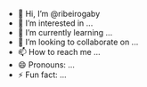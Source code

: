 - 👋 Hi, I’m @ribeirogaby
- 👀 I’m interested in ...
- 🌱 I’m currently learning ...
- 💞️ I’m looking to collaborate on ...
- 📫 How to reach me ...
- 😄 Pronouns: ...
- ⚡ Fun fact: ...

<!---
ribeirogaby/ribeirogaby is a ✨ special ✨ repository because its `README.md` (this file) appears on your GitHub profile.
You can click the Preview link to take a look at your changes.
--->

